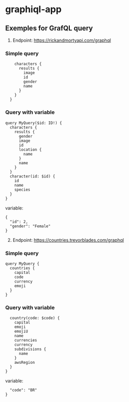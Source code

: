 # graphiql-app
## Exemples for GrafQL query ##
1. Endpoint: https://rickandmortyapi.com/graphql
### Simple query ###
``` query MyQuery {
    characters {
      results {
        image
        id
        gender
        name
      }
    }
  }
```
### Query with variable ###
```
query MyQuery($id: ID!) {
  characters {
    results {
      gender
      image
      id
      location {
        name
      }
      name
    }
  }
  character(id: $id) {
    id
    name
    species
  }
}
```
variable:
```
{
  "id": 2,
  "gender": "Female"
}
```

2. Endpoint: https://countries.trevorblades.com/graphql
### Simple query ###
```
query MyQuery {
  countries {
    capital
    code
    currency
    emoji
  }
}
```
### Query with variable ###

```query Query($code:ID!) {
  country(code: $code) {
    capital
    emoji
    emojiU
    name
    currencies
    currency
    subdivisions {
      name
    }
    awsRegion
  }
}
```
variable:

```{
  "code": "BR"
}
```
